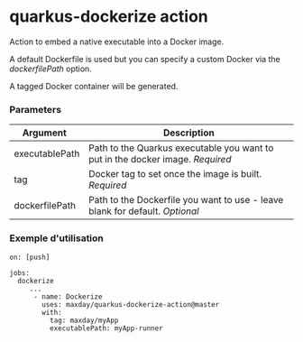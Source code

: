# quarkus-dockerize action

Action to embed a native executable into a Docker image.

A default Dockerfile is used but you can specify a custom Docker via the *dockerfilePath* option.

A tagged Docker container will be generated.

### Parameters

| Argument   | Description |
|--------|-------------|
| executablePath  | Path to the Quarkus executable you want to put in the docker image. _Required_  |
| tag  | Docker tag to set once the image is built. _Required_  |
| dockerfilePath  | Path to the Dockerfile you want to use - leave blank for default. _Optional_  |

### Exemple d'utilisation

```
on: [push]

jobs:
  dockerize
     ...
      - name: Dockerize
        uses: maxday/quarkus-dockerize-action@master
        with:
          tag: maxday/myApp
          executablePath: myApp-runner

```
